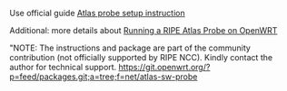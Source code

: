 Use official guide [Atlas probe setup instruction](https://github.com/openwrt/packages/blob/master/net/atlas-sw-probe/files/atlas.readme)

Additional: more details about [Running a RIPE Atlas Probe on OpenWRT](https://parkercs.tech/running-a-ripe-atlas-probe-on-openwrt/)

"NOTE: The instructions and package are part of the community contribution (not officially supported by RIPE NCC). Kindly contact the author for technical support. 
https://git.openwrt.org/?p=feed/packages.git;a=tree;f=net/atlas-sw-probe

